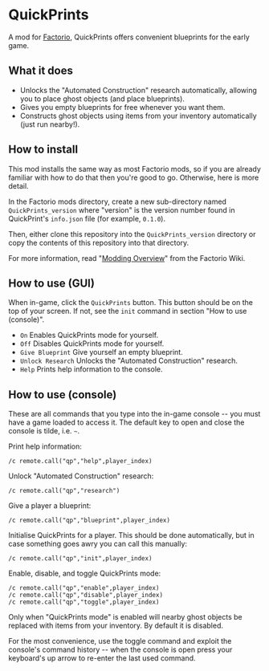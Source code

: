 # QuickPrints

A mod for [Factorio](http://www.factorio.com/), QuickPrints offers convenient blueprints for the early game.

## What it does

- Unlocks the "Automated Construction" research automatically, allowing you to place ghost objects (and place blueprints).
- Gives you empty blueprints for free whenever you want them.
- Constructs ghost objects using items from your inventory automatically (just run nearby!).

## How to install

This mod installs the same way as most Factorio mods, so if you are already familiar with how to do that then you're good to go. Otherwise, here is more detail.

In the Factorio mods directory, create a new sub-directory named `QuickPrints_version` where "version" is the version number found in QuickPrint's `info.json` file (for example, `0.1.0`).

Then, either clone this repository into the `QuickPrints_version` directory or copy the contents of this repository into that directory.

For more information, read "[Modding Overview](http://www.factorioforums.com/wiki/index.php?title=Modding_overview)" from the Factorio Wiki.

## How to use (GUI)

When in-game, click the `QuickPrints` button. This button should be on the top of your screen. If not, see the `init` command in section "How to use (console)".

  - `On` Enables QuickPrints mode for yourself.
  - `Off` Disables QuickPrints mode for yourself.
  - `Give Blueprint` Give yourself an empty blueprint.
  - `Unlock Research` Unlocks the "Automated Construction" research.
  - `Help` Prints help information to the console.

## How to use (console)

These are all commands that you type into the in-game console -- you must have a game loaded to access it. The default key to open and close the console is tilde, i.e. `~`.

Print help information:

    /c remote.call("qp","help",player_index)

Unlock "Automated Construction" research:

    /c remote.call("qp","research")

Give a player a blueprint:

    /c remote.call("qp","blueprint",player_index)

Initialise QuickPrints for a player. This should be done automatically, but in case something goes awry you can call this manually:

    /c remote.call("qp","init",player_index)

Enable, disable, and toggle QuickPrints mode:

    /c remote.call("qp","enable",player_index)
    /c remote.call("qp","disable",player_index)
    /c remote.call("qp","toggle",player_index)

Only when "QuickPrints mode" is enabled will nearby ghost objects be replaced with items from your inventory. By default it is disabled.

For the most convenience, use the toggle command and exploit the console's command history -- when the console is open press your keyboard's up arrow to re-enter the last used command. 